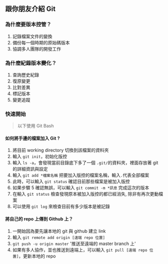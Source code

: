## 跟你朋友介紹 Git

### 為什麼要版本控管？

1. 記錄檔案文件的變換
2. 備份每一個時期的原始碼版本
3. 協調多人團隊的開發工作

### 為什麼紀錄版本變化？

1. 查詢歷史紀錄
2. 復原變更
3. 比對差異
4. 標記版本
5. 變更追蹤

### 快速開始

> 以下使用 Git Bash

#### 如何將手邊的檔案加入 Git ?

1. 將目前 working directory 切換到該檔案的資料夾
2. 輸入 `git init`，初始化版控
3. 輸入 `ls -a`，會發現當前目錄底下多了一個 `.git/`的資料夾，裡面存放著 git 的詳細資訊與設定
4. 輸入 `git add *檔案名稱` 把要加入版控的檔案名稱，輸入`.`代表全部檔案
5. 此時，可以輸入 `git status` 確認目前那些檔案是被加入版控
6. 如果步驟 5 確認無誤，可以輸入 `git commit -m *訊息` 完成這次的版本
7. 在輸入 `git status` 檢查發現原本被加入版控的都已經消失, 除非有再次更動檔案
8. 可以使用 `git log` 來檢查目前有多少版本是被記錄

#### 將自己的 repo 上傳到 Github 上？

1. 一開始因為要先讓本地的 git 與 github 建立 link
2. 輸入 `git remote add origin [遠端 repo 位置]`
3. `git push -u origin master` '推送至遠端的 master branch 上'
4. 如果有多人協作，並也推送到遠端上，可以輸入 `git pull [遠端 repo 位置]`，更新本地的 repo
